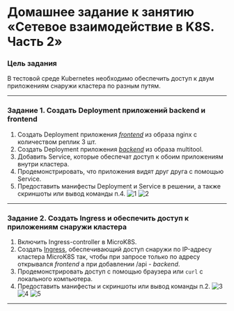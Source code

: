 # Домашнее задание к занятию «Сетевое взаимодействие в K8S. Часть 2»

### Цель задания

В тестовой среде Kubernetes необходимо обеспечить доступ к двум приложениям снаружи кластера по разным путям.

------

### Задание 1. Создать Deployment приложений backend и frontend

1. Создать Deployment приложения [_frontend_](https://github.com/martishinid/kuber-homeworks/blob/main/1.5/frontend.yaml) из образа nginx с количеством реплик 3 шт.
2. Создать Deployment приложения [_backend_](https://github.com/martishinid/kuber-homeworks/blob/main/1.5/backend.yaml) из образа multitool. 
3. Добавить Service, которые обеспечат доступ к обоим приложениям внутри кластера. 
4. Продемонстрировать, что приложения видят друг друга с помощью Service.
5. Предоставить манифесты Deployment и Service в решении, а также скриншоты или вывод команды п.4.
![1](https://github.com/user-attachments/assets/20593906-edbe-4c91-adc3-847219c9531e)
![2](https://github.com/user-attachments/assets/51a15c5e-3d0d-4c87-b2f3-377187ad44b3)

------

### Задание 2. Создать Ingress и обеспечить доступ к приложениям снаружи кластера

1. Включить Ingress-controller в MicroK8S.
2. Создать [Ingress](https://github.com/martishinid/kuber-homeworks/blob/main/1.5/ingress.yaml), обеспечивающий доступ снаружи по IP-адресу кластера MicroK8S так, чтобы при запросе только по адресу открывался _frontend_ а при добавлении /api - _backend_.
3. Продемонстрировать доступ с помощью браузера или `curl` с локального компьютера.
4. Предоставить манифесты и скриншоты или вывод команды п.2.
![3](https://github.com/user-attachments/assets/4362769f-49ec-4ea5-a603-94a9762ef7e5)
![4](https://github.com/user-attachments/assets/d110f7a2-7709-4c58-bb92-0d0a4da04748)
![5](https://github.com/user-attachments/assets/c5ee6d18-4735-428a-a468-13ed9254000f)

------
